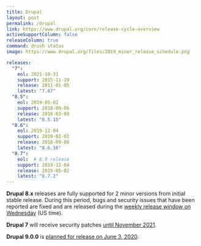 ```yaml
---
title: Drupal
layout: post
permalink: /drupal
link: https://www.drupal.org/core/release-cycle-overview
activeSupportColumn: false
releaseColumn: true
command: drush status
image: https://www.drupal.org/files/2019_minor_release_schedule.png

releases:
  "7":
    eol: 2021-10-31
    support: 2015-11-19
    release: 2011-01-05
    latest: "7.67"
  "8.5":
    eol: 2019-05-02
    support: 2018-09-06
    release: 2018-03-08
    latest: "8.5.15"
  "8.6":
    eol: 2019-12-04
    support: 2019-02-02
    release: 2018-09-06
    latest: "8.6.16"
  "8.7":
    eol:  # 8.9 release
    support: 2019-12-04
    release: 2019-05-02
    latest: "8.7.2"
---
```


**Drupal 8.x** releases are fully supported for 2 minor versions from initial stable release. During this period, bugs and security issues that have been reported are fixed and are released during the [weekly release window on Wednesday](https://www.drupal.org/core/release-cycle-overview#windows) (US time).

**Drupal 7** will receive security patches [until November 2021](https://www.drupal.org/docs/9/drupal-9-release-date-and-what-it-means/what-happens-to-drupal-7-after-drupal-9-is-released).

**Drupal 9.0.0** is [planned for release on June 3, 2020](https://www.drupal.org/docs/9/drupal-9-release-date-and-what-it-means/why-do-we-plan-to-release-drupal-9-on-june-3-2020).
